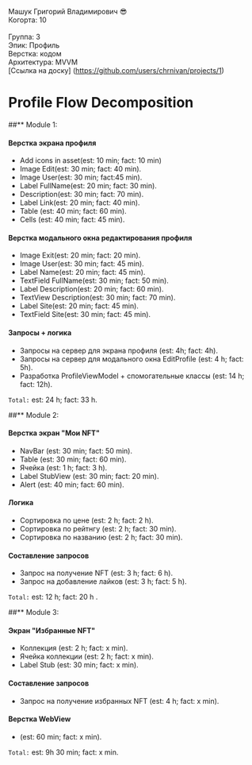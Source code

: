 Машук Григорий Владимирович :sunglasses:
<br /> Когорта: 10   
<br /> Группа: 3
<br /> Эпик: Профиль
<br /> Верстка: кодом
<br /> Архитектура: MVVM
<br /> [Ссылка на доску] (https://github.com/users/chrnivan/projects/1)

# Profile Flow Decomposition   

##** Module 1:

#### Верстка экрана профиля 
- Add icons in asset(est: 10 min; fact: 10 min)
- Image Edit(est: 30 min; fact: 40 min).
- Image User(est: 30 min; fact:45 min).
- Label FullName(est: 20 min; fact: 30 min).
- Description(est: 30 min; fact: 70 min).   
- Label Link(est: 20 min; fact: 40 min).
- Table (est: 40 min; fact: 60 min).
- Cells (est: 40 min; fact: 45 min).

#### Верстка модального окна редактирования профиля
- Image Exit(est: 20 min; fact: 20 min).
- Image User(est: 30 min; fact: 45 min).
- Label Name(est: 20 min; fact: 45 min).
- TextField FullName(est: 30 min; fact: 50 min).  
- Label Description(est: 20 min; fact: 60 min).
- TextView Description(est: 30 min; fact: 70 min).
- Label Site(est: 20 min; fact: 45 min).
- TextField Site(est: 30 min; fact: 45 min).

#### Запросы + логика
- Запросы на сервер для экрана профиля (est: 4h; fact: 4h).
- Запросы на сервер для модального окна EditProfile (est: 4 h; fact: 5h).
- Разработка ProfileViewModel + спомогательные классы (est: 14 h; fact: 12h).

`Total:` est: 24 h; fact: 33 h.

##** Module 2:

#### Верстка экран "Мои NFT"

- NavBar (est: 30 min; fact: 50 min).
- Table (est: 30 min; fact: 60 min).  
- Ячейка (est: 1 h; fact: 3 h).
- Label StubView (est: 30 min; fact: 20 min).
- Alert (est: 40 min; fact: 60 min).

#### Логика
- Сортировка по цене (est: 2 h; fact: 2 h).
- Сортировка по рейтнгу (est: 2 h; fact: 30 min).
- Сортировка по названию (est: 2 h; fact: 30 min).

#### Составление запросов
- Запрос на получение NFT (est: 3 h; fact: 6 h).
- Запрос на добавление лайков (est: 3 h; fact: 5 h).

`Total:` est: 12 h; fact: 20 h .

##** Module 3:

#### Экран "Избранные NFT"

- Коллекция (est: 2 h; fact: x min).
- Ячейка коллекции (est: 2 h; fact: x min).
- Label Stub (est: 30 min; fact: x min).                
                                                   
#### Составление запросов
- Запрос на получение избранных NFT (est: 4 h; fact: x min).

#### Верстка WebView
- (est: 60 min; fact: x min).

`Total:` est: 9h 30 min; fact: x min.

